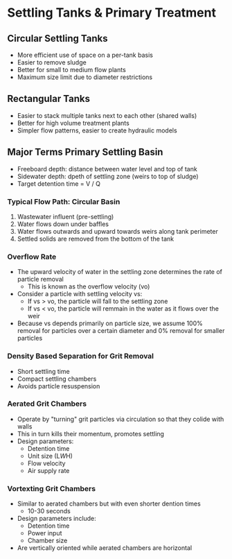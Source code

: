 # Settling Tanks & Primary Treatment

## Circular Settling Tanks
* More efficient use of space on a per-tank basis
* Easier to remove sludge
* Better for small to medium flow plants
* Maximum size limit due to diameter restrictions

## Rectangular Tanks
* Easier to stack multiple tanks next to each other (shared walls)
* Better for high volume treatment plants
* Simpler flow patterns, easier to create hydraulic models

## Major Terms Primary Settling Basin
* Freeboard depth: distance between water level and top of tank
* Sidewater depth: dpeth of settling zone (weirs to top of sludge)
* Target detention time = V / Q

### Typical Flow Path: Circular Basin
1. Wastewater influent (pre-settling)
2. Water flows down under baffles
3. Water flows outwards and upward towards weirs along tank perimeter
4. Settled solids are removed from the bottom of the tank

### Overflow Rate
* The upward velocity of water in the settling zone determines the rate of particle removal
    * This is known as the overflow velocity (vo)
* Consider a particle with settling velocity vs:
    * If vs > vo, the particle will fall to the settling zone
    * If vs < vo, the particle will remmain in the water as it flows over the weir
* Because vs depends primarily on particle size, we assume 100% removal for particles over a certain diameter and 0% removal for smaller particles

### Density Based Separation for Grit Removal
* Short settling time
* Compact settling chambers
* Avoids particle resuspension

### Aerated Grit Chambers
* Operate by "turning" grit particles via circulation so that they colide with walls
* This in turn kills their momentum, promotes settling
* Design parameters:
    * Detention time
    * Unit size (L*W*H)
    * Flow velocity
    * Air supply rate

### Vortexting Grit Chambers
* Similar to aerated chambers but with even shorter dention times
    * 10-30 seconds
* Design parameters include:
    * Detention time
    * Power input
    * Chamber size
* Are vertically oriented while aerated chambers are horizontal
